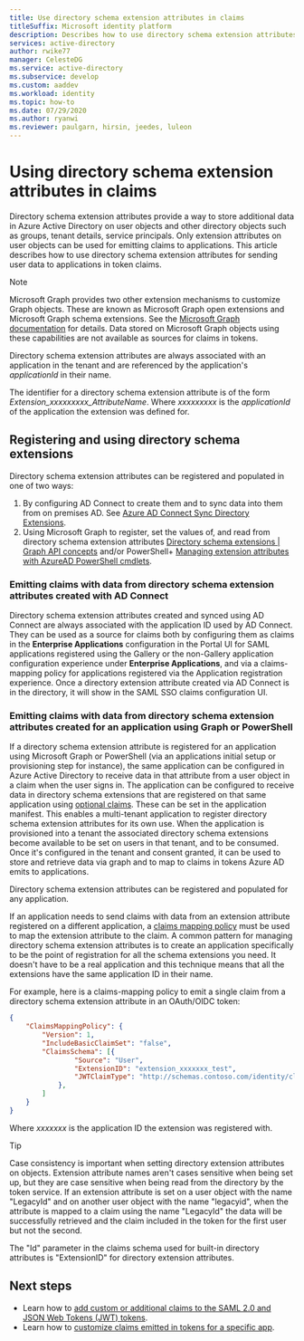 ```yaml
---
title: Use directory schema extension attributes in claims
titleSuffix: Microsoft identity platform
description: Describes how to use directory schema extension attributes for sending user data to applications in token claims.
services: active-directory
author: rwike77
manager: CelesteDG
ms.service: active-directory
ms.subservice: develop
ms.custom: aaddev 
ms.workload: identity
ms.topic: how-to
ms.date: 07/29/2020
ms.author: ryanwi
ms.reviewer: paulgarn, hirsin, jeedes, luleon
---
```

# Using directory schema extension attributes in claims

Directory schema extension attributes provide a way to store additional data in Azure Active Directory on user objects and other directory objects such as groups, tenant details, service principals.  Only extension attributes on user objects can be used for emitting claims to applications. This article describes how to use directory schema extension attributes for sending user data to applications in token claims.

> [!NOTE]
> Microsoft Graph provides two other extension mechanisms to customize Graph objects. These are known as Microsoft Graph open extensions and Microsoft Graph schema extensions. See the [Microsoft Graph documentation](/graph/extensibility-overview) for details. Data stored on Microsoft Graph objects using these capabilities are not available as sources for claims in tokens.

Directory schema extension attributes are always associated with an application in the tenant and are referenced by the application's *applicationId* in their name.

The identifier for a directory schema extension attribute is of the form *Extension_xxxxxxxxx_AttributeName*.  Where *xxxxxxxxx* is the *applicationId* of the application the extension was defined for.

## Registering and using directory schema extensions
Directory schema extension attributes can be registered and populated in one of two ways:

1. By configuring AD Connect to create them and to sync data into them from on premises AD. See [Azure AD Connect Sync Directory Extensions](/azure/active-directory/hybrid/how-to-connect-sync-feature-directory-extensions).
1. Using Microsoft Graph to register, set the values of, and read from directory schema extension attributes [Directory schema extensions | Graph API concepts](/previous-versions/azure/ad/graph/howto/azure-ad-graph-api-directory-schema-extensions) and/or PowerShell+ [Managing extension attributes with AzureAD PowerShell cmdlets](/powershell/azure/active-directory/using-extension-attributes-sample?view=azureadps-2.0).

### Emitting claims with data from directory schema extension attributes created with AD Connect
Directory schema extension attributes created and synced using AD Connect are always associated with the application ID used by AD Connect. They can be used as a source for claims both by configuring them as claims in the **Enterprise Applications** configuration in the Portal UI for SAML applications registered using the Gallery or the non-Gallery application configuration experience under **Enterprise Applications**, and via a claims-mapping policy for applications registered via the Application registration experience.  Once a directory extension attribute created via AD Connect is in the directory, it will show in the SAML SSO claims configuration UI.

### Emitting claims with data from directory schema extension attributes created for an application using Graph or PowerShell
If a directory schema extension attribute is registered for an application using Microsoft Graph or PowerShell (via an applications initial setup or provisioning step for instance), the same application can be configured in Azure Active Directory to receive data in that attribute from a user object in a claim when the user signs in.  The application can be configured to receive data in directory schema extensions that are registered on that same application using [optional claims](active-directory-optional-claims.md#configuring-directory-extension-optional-claims).  These can be set in the application manifest.  This enables a multi-tenant application to register directory schema extension attributes for its own use. When the application is provisioned into a tenant the associated directory schema extensions become available to be set on users in that tenant, and to be consumed.  Once it's configured in the tenant and consent granted, it can be used to store and retrieve data via graph and to map to claims in tokens Azure AD emits to applications.

Directory schema extension attributes can be registered and populated for any application.

If an application needs to send claims with data from an extension attribute registered on a different application, a [claims mapping policy](active-directory-claims-mapping.md) must be used to map the extension attribute to the claim.  A common pattern for managing directory schema extension attributes is to create an application specifically to be the point of registration for all the schema extensions you need.  It doesn't have to be a real application and this technique means that all the extensions have the same application ID in their name.

For example, here is a claims-mapping policy to emit a single claim from a directory schema extension attribute in an OAuth/OIDC token:

```json
{
    "ClaimsMappingPolicy": {
        "Version": 1,
        "IncludeBasicClaimSet": "false",
        "ClaimsSchema": [{
                "Source": "User",
                "ExtensionID": "extension_xxxxxxx_test",
                "JWTClaimType": "http://schemas.contoso.com/identity/claims/exampleclaim"
            }, 
        ]
    }
}
```

Where *xxxxxxx* is the application ID the extension was registered with.

> [!TIP]
> Case consistency is important when setting directory extension attributes on objects.  Extension attribute names aren't cases sensitive when being set up, but they are case sensitive when being read from the directory by the token service.  If an extension attribute is set on a user object with the name "LegacyId" and on another user object with the name "legacyid", when the attribute is mapped to a claim using the name "LegacyId" the data will be successfully retrieved and the claim included in the token for the first user but not the second.
>
> The "Id" parameter in the claims schema used for built-in directory attributes is "ExtensionID" for directory extension attributes.

## Next steps
- Learn how to [add custom or additional claims to the SAML 2.0 and JSON Web Tokens (JWT) tokens](active-directory-optional-claims.md).
- Learn how to [customize claims emitted in tokens for a specific app](active-directory-claims-mapping.md).